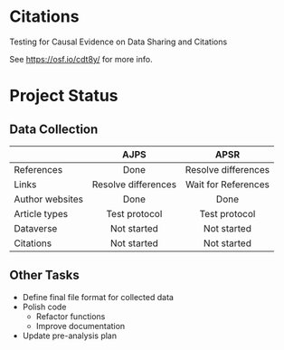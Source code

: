 # Citations
Testing for Causal Evidence on Data Sharing and Citations

See https://osf.io/cdt8y/ for more info.

# Project Status
## Data Collection

||AJPS|APSR|
---|:---:|:---:
References|Done|Resolve differences
Links|Resolve differences|Wait for References
Author websites|Done|Done
Article types|Test protocol|Test protocol
Dataverse|Not started|Not started
Citations|Not started|Not started

## Other Tasks
+ Define final file format for collected data
+ Polish code
  + Refactor functions
  + Improve documentation
+ Update pre-analysis plan